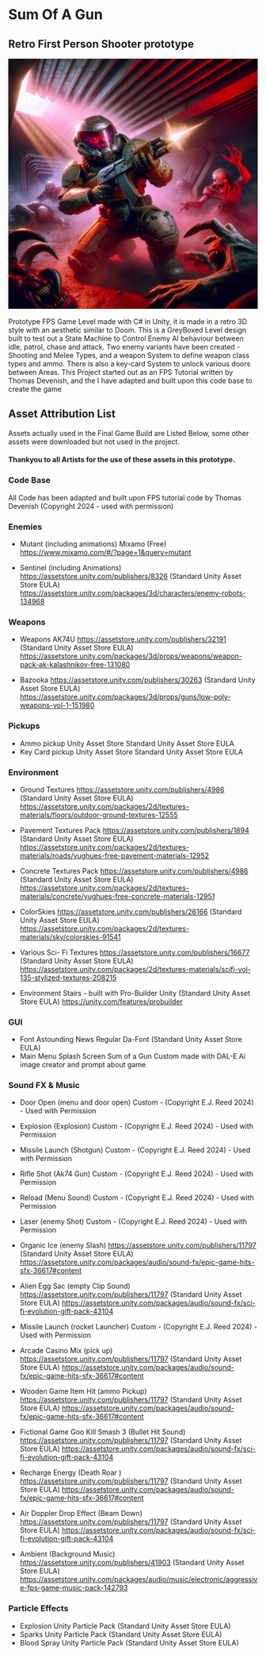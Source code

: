 # Sum Of A Gun
## Retro First Person Shooter prototype

![Space Marine in body armour holding Ak74](Images/u8nWdPC5EuUxSVSXPNub--1--mpsrc.png)


Prototype FPS Game Level made with C# in Unity, it is made in a retro 3D style with an aesthetic similar to Doom. 
    This is a GreyBoxed Level design built to test out a State Machine to Control Enemy AI behaviour 
    between idle, patrol, chase and attack. Two enemy variants have been created - Shooting and Melee Types, 
    and a weapon System to define weapon class types and ammo. There is also a key-card System to unlock various doors between Areas. 
This Project started out as an FPS Tutorial written by Thomas Devenish, and the I have adapted and built upon this code base to create the game



## Asset Attribution List
Assets actually used in the Final Game Build are Listed Below, some other assets were downloaded but not used in the project.
#### Thankyou to all Artists for the use of these assets in this prototype.

### Code Base
All Code has been adapted and built upon FPS tutorial code by Thomas Devenish (Copyright 2024 - used with permission)

### Enemies	 	 	 
- Mutant (including animations)	Mixamo (Free)
    https://www.mixamo.com/#/?page=1&query=mutant

- Sentinel (including Animations)	https://assetstore.unity.com/publishers/8326 (Standard Unity Asset Store EULA)
    https://assetstore.unity.com/packages/3d/characters/enemy-robots-134968

### Weapons	 	 	 
- Weapons AK74U	https://assetstore.unity.com/publishers/32191 (Standard Unity Asset Store EULA)
    https://assetstore.unity.com/packages/3d/props/weapons/weapon-pack-ak-kalashnikov-free-131080

- Bazooka	https://assetstore.unity.com/publishers/30263 (Standard Unity Asset Store EULA)
    https://assetstore.unity.com/packages/3d/props/guns/low-poly-weapons-vol-1-151980
 	 	 	 
### Pickups	 	 	 
- Ammo pickup	Unity Asset Store	Standard Unity Asset Store EULA
- Key Card pickup	Unity Asset Store	Standard Unity Asset Store EULA
 	 	 	 
### Environment	 	 	 
- Ground Textures	https://assetstore.unity.com/publishers/4986 (Standard Unity Asset Store EULA)
    https://assetstore.unity.com/packages/2d/textures-materials/floors/outdoor-ground-textures-12555

- Pavement Textures Pack	https://assetstore.unity.com/publishers/1894 (Standard Unity Asset Store EULA)
    https://assetstore.unity.com/packages/2d/textures-materials/roads/yughues-free-pavement-materials-12952

- Concrete Textures Pack	https://assetstore.unity.com/publishers/4986 (Standard Unity Asset Store EULA)
    https://assetstore.unity.com/packages/2d/textures-materials/concrete/yughues-free-concrete-materials-12951

- ColorSkies	https://assetstore.unity.com/publishers/26166 (Standard Unity Asset Store EULA)
    https://assetstore.unity.com/packages/2d/textures-materials/sky/colorskies-91541

- Various Sci- Fi Textures	https://assetstore.unity.com/publishers/16677 (Standard Unity Asset Store EULA)
    https://assetstore.unity.com/packages/2d/textures-materials/scifi-vol-135-stylized-textures-208215

- Environment Stairs - built with Pro-Builder	Unity	(Standard Unity Asset Store EULA)
    https://unity.com/features/probuilder
 	 	 
### GUI	 	 	 
- Font Astounding News Regular 	Da-Font	  (Standard Unity Asset Store EULA)
- Main Menu Splash Screen Sum of a Gun	Custom made with DAL-E Ai image creator and prompt about game
 	 	 	 
### Sound FX & Music	 	 	 
- Door Open (menu and door open)	Custom - (Copyright E.J. Reed 2024) - Used with Permission
- Explosion (Explosion)	Custom - (Copyright E.J. Reed 2024) - Used with Permission
- Missile Launch (Shotgun)	Custom - (Copyright E.J. Reed 2024) - Used with Permission
- Rifle Shot (Ak74 Gun)	Custom - (Copyright E.J. Reed 2024) - Used with Permission
- Reload (Menu Sound)	Custom - (Copyright E.J. Reed 2024) - Used with Permission
- Laser (enemy Shot)	Custom - (Copyright E.J. Reed 2024) - Used with Permission

- Organic Ice (enemy Slash)	https://assetstore.unity.com/publishers/11797  (Standard Unity Asset Store EULA)
    https://assetstore.unity.com/packages/audio/sound-fx/epic-game-hits-sfx-36617#content

- Alien Egg Sac (empty Clip Sound)	https://assetstore.unity.com/publishers/11797  (Standard Unity Asset Store EULA)
    https://assetstore.unity.com/packages/audio/sound-fx/sci-fi-evolution-gift-pack-43104

- Missile Launch (rocket Launcher)	Custom - (Copyright E.J. Reed 2024) - Used with Permission 
- Arcade Casino Mix (pick up)	https://assetstore.unity.com/publishers/11797  (Standard Unity Asset Store EULA)
    https://assetstore.unity.com/packages/audio/sound-fx/epic-game-hits-sfx-36617#content

- Wooden Game Item Hit (ammo Pickup)	https://assetstore.unity.com/publishers/11797  (Standard Unity Asset Store EULA)
 	https://assetstore.unity.com/packages/audio/sound-fx/epic-game-hits-sfx-36617#content

- Fictional Game Goo Kill Smash 3 (Bullet Hit Sound)	https://assetstore.unity.com/publishers/11797  (Standard Unity Asset Store EULA)
 	https://assetstore.unity.com/packages/audio/sound-fx/sci-fi-evolution-gift-pack-43104

- Recharge Energy (Death Roar )	https://assetstore.unity.com/publishers/11797  (Standard Unity Asset Store EULA)
 	https://assetstore.unity.com/packages/audio/sound-fx/epic-game-hits-sfx-36617#content

- Air Doppler Drop Effect (Beam Down)	https://assetstore.unity.com/publishers/11797  (Standard Unity Asset Store EULA) 
 	https://assetstore.unity.com/packages/audio/sound-fx/sci-fi-evolution-gift-pack-43104

- Ambient (Background Music)	https://assetstore.unity.com/publishers/41903  (Standard Unity Asset Store EULA)
    https://assetstore.unity.com/packages/audio/music/electronic/aggressive-fps-game-music-pack-142793
 	 
### Particle Effects	 	 	 
- Explosion	Unity Particle Pack  (Standard Unity Asset Store EULA)
- Sparks	Unity Particle Pack  (Standard Unity Asset Store EULA)
- Blood Spray	Unity Particle Pack  (Standard Unity Asset Store EULA)


 
 
